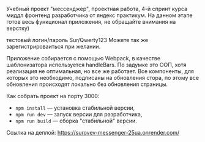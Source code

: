 
Учебный проект "мессенджер", проектная работа, 4-й спринт курса миддл фронтенд разработчика от яндекс практикум. На данном этапе готов весь функционал приложения, не обращайте внимания на верстку)

тестовый логин/пароль Sur/Qwerty123
Можете так же зарегистрироваиться при желании.

Приложение собирается с помощью Webpack, в качестве шаблонизатора используется handleBars. 
По задумке это ООП, хотя реализация не оптимальная, но все же работает.
Все компоненты, для которых это необходимо, подписаны на обновления стора, по этому все обновления происходят локально без обновления страницы.

Как собрать проект на порту 3000:
- `npm install` — установка стабильной версии,
- `npm run dev` — запуск версии для разработчика,
- `npm run build` — сборка "стабильной" версии.


Ссылка на деплой: https://surovev-messenger-25ua.onrender.com/

